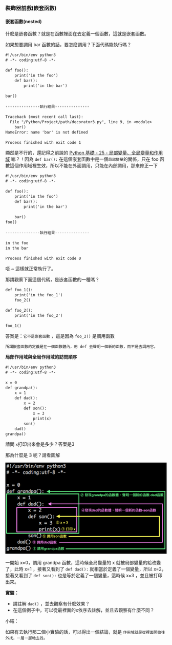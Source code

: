 ### 裝飾器前戲(嵌套函數)

#### 嵌套函數(nested)

什麼是嵌套函數？就是在函數裡面在去定義一個函數，這就是嵌套函數。

如果想要調用 bar 函數的話，要怎麼調用？下面代碼能執行嗎？

```
#!/usr/bin/env python3
# -*- coding:utf-8 -*-

def foo():
    print('in the foo')
    def bar():
        print('in the bar')

bar()

---------------執行結果---------------

Traceback (most recent call last):
  File "/Python/Project/path/decorator3.py", line 9, in <module>
    bar()
NameError: name 'bar' is not defined

Process finished with exit code 1
```

顯然是不行的，還記得之前說的 [Python 基礎 - 25 - 局部變量、全局變量和作用域](../Python%20基礎/Python%20基礎%20-%2025%20-%20局部變量、全局變量和作用域.md) 嘛？！因為 `def bar():` 在這個嵌套函數中是一個`局部變量`的關係，只在 foo 函數這個作用域裡生效，所以不能在外面調用，只能在內部調用，那來修正一下

```
#!/usr/bin/env python3
# -*- coding:utf-8 -*-

def foo():
    print('in the foo')
    def bar():
        print('in the bar')

    bar()
foo()

---------------執行結果---------------

in the foo
in the bar

Process finished with exit code 0
```

唔 ~ 這樣就正常執行了。

那請觀察下面這個代碼，是嵌套函數的一種嗎？

```
def foo_1():
    print('in the foo_1')
    foo_2()

def foo_2():
    print('in the foo_2')

foo_1()
```

答案是：`它不是嵌套函數` ，這是因為 `foo_2()` 是調用函數

`所謂嵌套函數的定義是在一個函數體內，用 def 去聲明一個新的函數，而不是去調用它。`

**局部作用域與全局作用域的訪問順序**

```
#!/usr/bin/env python3
# -*- coding:utf-8 -*-

x = 0
def grandpa():
    x = 1
    def dad():
        x = 2
        def son():
            x = 3
            print(x)
        son()
    dad()
grandpa()
```

請問 `x`打印出來會是多少？答案是3

那為什麼是 3 呢？請看圖解

![嵌套函數說明_1](./IMG/4.png)

一開始 x=0，調用 grandpa 函數，這時候全局變量的 x 就被局部變量的給改變了，此時 x=1 ，接著又看到了 `def dad():` 就相當於定義了一個變量，所以 x=2，接著又看到了  `def son():` 也是等於定義了一個變量，這時候 x=3 ，並且被打印出來。

**實驗：**

* 請註解 `dad()` ，並去觀察有什麼效果？
* 在這個例子中，可以從最裡面的x依序去註解，並且去觀察有什麼不同？

小結：

如果有去執行那二個小實驗的話，可以得出一個結論，就是 `作用域就是從裡面開始往外找，一層一層地去找。`
 






